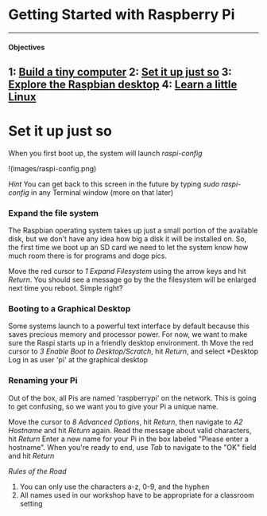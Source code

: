 Getting Started with Raspberry Pi
=================================

---
#### Objectives
1: [Build a tiny computer](01-build.md)
2: [Set it up just so](02-configuring.md)
3: [Explore the Raspbian desktop](03-raspbian-desktop.md)
4: [Learn a little Linux](04-linux-101.md)
---

# Set it up just so

When you first boot up, the system will launch *raspi-config*

!(images/raspi-config.png)

*Hint* You can get back to this screen in the future by typing *sudo raspi-config* in any Terminal window (more on that later)

### Expand the file system

The Raspbian operating system takes up just a small portion of the available disk, but we don't have any idea how big a disk it will be installed on. So, the first time we boot up an SD card we need to let the system know how much room there is for programs and doge pics.

Move the red cursor to *1 Expand Filesystem* using the arrow keys and hit *Return*. You should see a message go by the the filesystem will be enlarged next time you reboot. Simple right?

### Booting to a Graphical Desktop

Some systems launch to a powerful text interface by default because this saves precious memory and processor power. For now, we want to make sure the Raspi starts up in a friendly desktop environment. 
th
Move the red cursor to *3 Enable Boot to Desktop/Scratch*, hit *Return*, and select *Desktop Log in as user 'pi' at the graphical desktop

### Renaming your Pi

Out of the box, all Pis are named 'raspberrypi' on the network. This is going to get confusing, so we want you to give your Pi a unique name. 

Move the cursor to *8 Advanced Options*, hit *Return*, then navigate to *A2 Hostname* and hit *Return* again. Read the message about valid characters, hit *Return*
Enter a new name for your Pi in the box labeled "Please enter a hostname". When you're ready to end, use *Tab* to navigate to the "OK" field and hit *Return*

*Rules of the Road*
1. You can only use the characters a-z, 0-9, and the hyphen
2. All names used in our workshop have to be appropriate for a classroom setting

